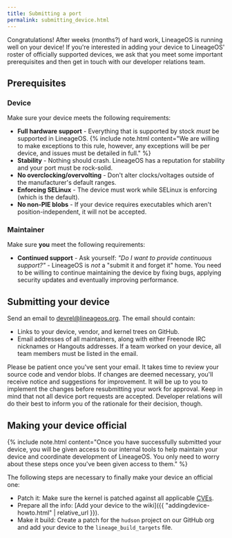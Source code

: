 ```yaml
---
title: Submitting a port
permalink: submitting_device.html
---
```

Congratulations! After weeks (months?) of hard work, LineageOS is running well on your device!
If you're interested in adding your device to LineageOS' roster of officially supported devices, we
ask that you meet some important prerequisites and then get in touch with our developer relations team.

## Prerequisites

### Device

Make sure your device meets the following requirements:

* **Full hardware support** - Everything that is supported by stock _must_ be supported in LineageOS.
    {% include note.html content="We are willing to make exceptions to this rule, however, any exceptions will be per device, and issues must be detailed in full." %}
* **Stability** - Nothing should crash. LineageOS has a reputation for stability and your port must be rock-solid.
* **No overclocking/overvolting** - Don't alter clocks/voltages outside of the manufacturer's default ranges.
* **Enforcing SELinux** - The device must work while SELinux is enforcing (which is the default).
* **No non-PIE blobs** - If your device requires executables which aren't position-independent, it will not be accepted.

### Maintainer

Make sure **you** meet the following requirements:

* **Continued support** - Ask yourself: *"Do I want to provide continuous support?"* - LineageOS is *not* a "submit it and forget it" home.
You need to be willing to continue maintaining the device by fixing bugs, applying security updates and eventually improving performance.

## Submitting your device

Send an email to <devrel@lineageos.org>. The email should contain:

* Links to your device, vendor, and kernel trees on GitHub.
* Email addresses of all maintainers, along with either Freenode IRC nicknames or Hangouts addresses.
If a team worked on your device, all team members must be listed in the email.

Please be patient once you've sent your email. It takes time to review your source code and vendor blobs.
If changes are deemed necessary, you'll receive notice and suggestions for improvement. It will be up
to you to implement the changes before resubmitting your work for approval. Keep in mind that not all
device port requests are accepted. Developer relations will do their best to inform you of the rationale for their decision, though.

## Making your device official

{% include note.html content="Once you have successfully submitted your device, you will be given access to our internal tools to help maintain your device and coordinate development of LineageOS. You only need to worry about these steps once you've been given access to them." %}

The following steps are necessary to finally make your device an official one:

* Patch it: Make sure the kernel is patched against all applicable [CVEs](https://cve.invisiblek.org).
* Prepare all the info: [Add your device to the wiki]({{ "addingdevice-howto.html" | relative_url }}).
* Make it build: Create a patch for the `hudson` project on our GitHub org and add your device to the `lineage_build_targets` file.

